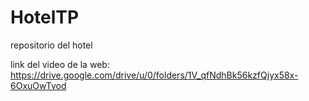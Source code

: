 # HotelTP
repositorio del hotel 

link del video de la web: https://drive.google.com/drive/u/0/folders/1V_qfNdhBk56kzfQjyx58x-6OxuOwTvod

